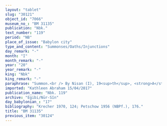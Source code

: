 ```yaml
---
layout: "tablet"
slug: "30121"
object_id: "7066"
museum_no_: "BM 31135"
publication: "Nbk."
text_number: "119"
period: "NB"
place_of_issue: "Babylon city"
type_and_content: "Summonses/Oaths/Injunctions"
day_remark: "-"
month: "I"
month_remark: "-"
year: "20"
year_remark: "-"
king: "Nbk"
king_remark: "-"
paraphrase: "Summon.<br /> By Nisan (I), 19<sup>th</sup>, <strong>A</strong> will come and settle the accounts (<em>nikkassu epē&scaron;u</em>) with <strong>B</strong>, with regard to the interests on 2 minas of silver and 1 talent (c. 30000 gr.) of wool. Should <strong>A</strong> not come to do this calculations, <strong>B</strong> will take (<em>na&scaron;&ucirc;</em>, wr. <em>it-ta-&scaron;i</em>, Perf.) that sum of silver together with its interests, and [&hellip;] as written in the previous promissory note (<em>u&rsquo;iltu</em>). Names of 2(?) witnesses and the scribe.<br /> &nbsp;<br /> <strong>A</strong> = Amurru-zēru-ibni/Amurru-rīhtu-uṣur (family name uncertain); <strong>B</strong> = &Scaron;ulāya/Nab&ucirc;-zēru-ukīn//Egibi"
imported: "Kathleen Abraham 15/04/2017"
publication_name: "Nbk. 119"
archive: "Egibi/Nūr-Sîn"
day_babylonian_: "17"
bibliography: "Krecher 1970, 124; Petschow 1956 (NBPf.), 176."
title: "BM 31135"
previous_item: "30124"
---
```

